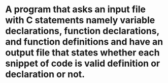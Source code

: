 # A program that asks an input file with C statements namely variable declarations, function declarations, and function definitions and have an output file that states whether each snippet of code is valid definition or declaration or not.  
